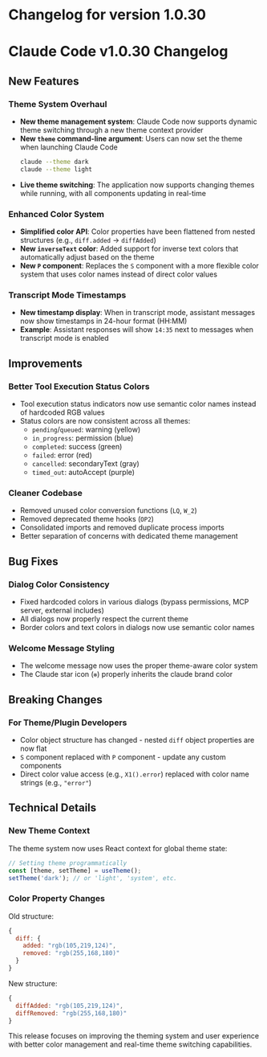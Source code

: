 # Changelog for version 1.0.30

# Claude Code v1.0.30 Changelog

## New Features

### Theme System Overhaul
- **New theme management system**: Claude Code now supports dynamic theme switching through a new theme context provider
- **New `theme` command-line argument**: Users can now set the theme when launching Claude Code
  ```bash
  claude --theme dark
  claude --theme light
  ```
- **Live theme switching**: The application now supports changing themes while running, with all components updating in real-time

### Enhanced Color System
- **Simplified color API**: Color properties have been flattened from nested structures (e.g., `diff.added` → `diffAdded`)
- **New `inverseText` color**: Added support for inverse text colors that automatically adjust based on the theme
- **New `P` component**: Replaces the `S` component with a more flexible color system that uses color names instead of direct color values

### Transcript Mode Timestamps
- **New timestamp display**: When in transcript mode, assistant messages now show timestamps in 24-hour format (HH:MM)
- **Example**: Assistant responses will show `14:35` next to messages when transcript mode is enabled

## Improvements

### Better Tool Execution Status Colors
- Tool execution status indicators now use semantic color names instead of hardcoded RGB values
- Status colors are now consistent across all themes:
  - `pending`/`queued`: warning (yellow)
  - `in_progress`: permission (blue)  
  - `completed`: success (green)
  - `failed`: error (red)
  - `cancelled`: secondaryText (gray)
  - `timed_out`: autoAccept (purple)

### Cleaner Codebase
- Removed unused color conversion functions (`LQ`, `W_2`)
- Removed deprecated theme hooks (`OP2`)
- Consolidated imports and removed duplicate process imports
- Better separation of concerns with dedicated theme management

## Bug Fixes

### Dialog Color Consistency
- Fixed hardcoded colors in various dialogs (bypass permissions, MCP server, external includes)
- All dialogs now properly respect the current theme
- Border colors and text colors in dialogs now use semantic color names

### Welcome Message Styling
- The welcome message now uses the proper theme-aware color system
- The Claude star icon (`✻`) properly inherits the claude brand color

## Breaking Changes

### For Theme/Plugin Developers
- Color object structure has changed - nested `diff` object properties are now flat
- `S` component replaced with `P` component - update any custom components
- Direct color value access (e.g., `X1().error`) replaced with color name strings (e.g., `"error"`)

## Technical Details

### New Theme Context
The theme system now uses React context for global theme state:
```javascript
// Setting theme programmatically
const [theme, setTheme] = useTheme();
setTheme('dark'); // or 'light', 'system', etc.
```

### Color Property Changes
Old structure:
```javascript
{
  diff: {
    added: "rgb(105,219,124)",
    removed: "rgb(255,168,180)"
  }
}
```

New structure:
```javascript
{
  diffAdded: "rgb(105,219,124)",
  diffRemoved: "rgb(255,168,180)"
}
```

This release focuses on improving the theming system and user experience with better color management and real-time theme switching capabilities.
